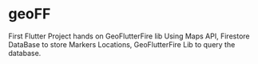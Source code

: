 # geoFF
First Flutter Project hands on GeoFlutterFire lib
Using Maps API, Firestore DataBase to store Markers Locations, GeoFlutterFire Lib to query the database. 

[Demo]: demo.gif
